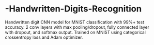 # -Handwritten-Digits-Recognition
Handwritten digit CNN model for MNIST classification with 99%+ test accuracy. 2 conv layers with max pooling/dropout, fully connected layer with dropout, and softmax output. Trained on MNIST using categorical crossentropy loss and Adam optimizer.
